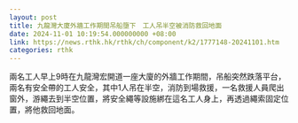 ```yaml
---
layout: post
title: 九龍灣大廈外牆工作期間吊船墮下　工人吊半空被消防救回地面
date: 2024-11-01 10:19:54.000000000 +08:00
link: https://news.rthk.hk/rthk/ch/component/k2/1777148-20241101.htm
categories: rthk
---
```


兩名工人早上9時在九龍灣宏開道一座大廈的外牆工作期間，吊船突然跌落平台，兩名有安全帶的工人安全，其中1人吊在半空，消防到場救援，一名救援人員爬出窗外，游繩去到半空位置，將安全繩等設施綁在這名工人身上，再透過繩索固定位置，將他救回地面。
